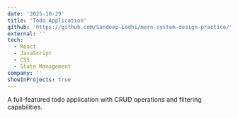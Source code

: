 ```yaml
---
date: '2025-10-29'
title: 'Todo Application'
github: 'https://github.com/Sandeep-Lodhi/mern-system-design-practice/tree/todo-app'
external: ''
tech:
  - React
  - JavaScript
  - CSS
  - State Management
company: ''
showInProjects: true
---
```


A full-featured todo application with CRUD operations and filtering capabilities.
